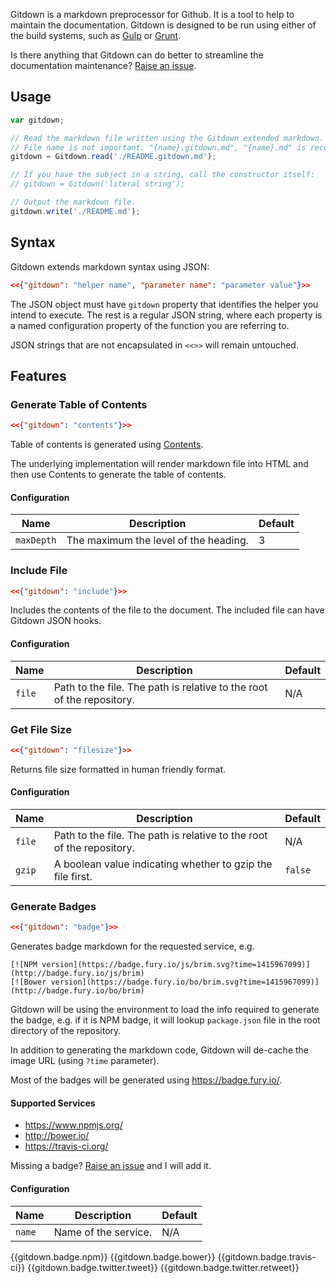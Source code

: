 Gitdown is a markdown preprocessor for Github. It is a tool to help to maintain the documentation. Gitdown is designed to be run using either of the build systems, such as [Gulp](http://gulpjs.com/) or [Grunt](http://gruntjs.com/).

Is there anything that Gitdown can do better to streamline the documentation maintenance? [Raise an issue](https://github.com/gajus/gitdown/issues).

## Usage

```js
var gitdown;

// Read the markdown file written using the Gitdown extended markdown.
// File name is not important. "{name}.gitdown.md", "{name}.md" is recommended convention.
gitdown = Gitdown.read('./README.gitdown.md');

// If you have the subject in a string, call the constructor itself:
// gitdown = Gitdown('literal string');

// Output the markdown file.
gitdown.write('./README.md');
```

## Syntax

Gitdown extends markdown syntax using JSON:

```json
<<{"gitdown": "helper name", "parameter name": "parameter value"}>>
```

The JSON object must have `gitdown` property that identifies the helper you intend to execute. The rest is a regular JSON string, where each property is a named configuration property of the function you are referring to.

JSON strings that are not encapsulated in `<<>>` will remain untouched.

## Features

### Generate Table of Contents

```json
<<{"gitdown": "contents"}>>
```

Table of contents is generated using [Contents](https://github.com/gajus/contents).

The underlying implementation will render markdown file into HTML and then use Contents to generate the table of contents.

#### Configuration

| Name | Description | Default |
| --- | --- | --- |
| `maxDepth` | The maximum the level of the heading. | 3 |

### Include File

```json
<<{"gitdown": "include"}>>
```

Includes the contents of the file to the document. The included file can have Gitdown JSON hooks.

#### Configuration

| Name | Description | Default |
| --- | --- | --- |
| `file` | Path to the file. The path is relative to the root of the repository. | N/A |

### Get File Size

```json
<<{"gitdown": "filesize"}>>
```

Returns file size formatted in human friendly format.

#### Configuration

| Name | Description | Default |
| --- | --- | --- |
| `file` | Path to the file. The path is relative to the root of the repository. | N/A |
| `gzip` | A boolean value indicating whether to gzip the file first. | `false` |

### Generate Badges

```json
<<{"gitdown": "badge"}>>
```

Generates badge markdown for the requested service, e.g.

```
[![NPM version](https://badge.fury.io/js/brim.svg?time=1415967099)](http://badge.fury.io/js/brim)
[![Bower version](https://badge.fury.io/bo/brim.svg?time=1415967099)](http://badge.fury.io/bo/brim)
```

Gitdown will be using the environment to load the info required to generate the badge, e.g. if it is NPM badge, it will lookup `package.json` file in the root directory of the repository.

In addition to generating the markdown code, Gitdown will de-cache the image URL (using `?time` parameter).

Most of the badges will be generated using https://badge.fury.io/.

#### Supported Services

* https://www.npmjs.org/
* http://bower.io/
* https://travis-ci.org/

Missing a badge? [Raise an issue](https://github.com/gajus/gitdown/issues) and I will add it.

#### Configuration

| Name | Description | Default |
| --- | --- | --- |
| `name` | Name of the service. | N/A |

{{gitdown.badge.npm}}
{{gitdown.badge.bower}}
{{gitdown.badge.travis-ci}}
{{gitdown.badge.twitter.tweet}}
{{gitdown.badge.twitter.retweet}}
```